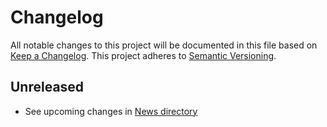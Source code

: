 # Changelog

All notable changes to this project will be documented in this file based on [Keep a Changelog](https://keepachangelog.com/en/1.0.0/). This project adheres to [Semantic Versioning](https://semver.org/spec/v2.0.0.html).

## Unreleased

- See upcoming changes in [News directory](https://github.com/makukha/caseutil/tree/main/NEWS.d)

<!-- towncrier release notes start -->

